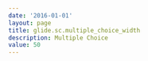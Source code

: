 ```yaml
---
date: '2016-01-01'
layout: page
title: glide.sc.multiple_choice_width
description: Multiple Choice
value: 50
---
```

